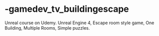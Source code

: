 # -gamedev_tv_buildingescape
Unreal course on Udemy. Unreal Engine 4, Escape room style game, One Building, Multiple Rooms, Simple puzzles.
